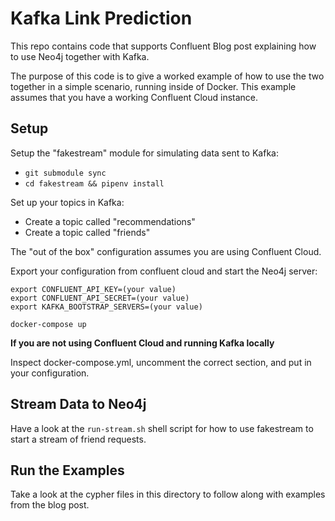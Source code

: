# Kafka Link Prediction

This repo contains code that supports Confluent Blog post explaining how to use
Neo4j together with Kafka.

The purpose of this code is to give a worked example of how to use the two
together in a simple scenario, running inside of Docker.   This example assumes
that you have a working Confluent Cloud instance.

## Setup

Setup the "fakestream" module for simulating data sent to Kafka:

- `git submodule sync`
- `cd fakestream && pipenv install`

Set up your topics in Kafka:

- Create a topic called "recommendations"
- Create a topic called "friends"

The "out of the box" configuration assumes you are using Confluent Cloud.

Export your configuration from confluent cloud and start the Neo4j server:

``` 
export CONFLUENT_API_KEY=(your value)
export CONFLUENT_API_SECRET=(your value)
export KAFKA_BOOTSTRAP_SERVERS=(your value)

docker-compose up
```

**If you are not using Confluent Cloud and running Kafka locally**

Inspect docker-compose.yml, uncomment the correct section, and put in your
configuration.

## Stream Data to Neo4j

Have a look at the `run-stream.sh` shell script for how to use fakestream to start a stream 
of friend requests.

## Run the Examples

Take a look at the cypher files in this directory to follow along with examples from the
blog post.